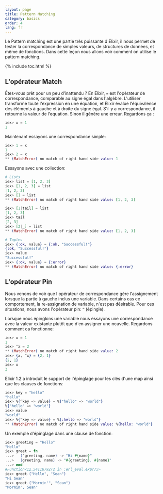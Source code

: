 ```yaml
---
layout: page
title: Pattern Matching
category: basics
order: 4
lang: fr
---
```


Le Pattern matching est une partie très puissante d'Elixir, il nous permet de tester la correspondance de simples valeurs, de structures de données, et même de fonctions. Dans cette leçon nous allons voir comment on utilise le pattern matching.

{% include toc.html %}

## L'opérateur Match

Êtes-vous prêt pour un peu d'inattendu ? En Elixir, `=` est l'opérateur de correspondance, comparable au signe égal dans l'algèbre. L'utiliser transforme toute l'expression en une équation, et Elixir évalue l'équivalence des éléments à gauche et à droite du signe égal. S'il y a correspondance, il retourne la valeur de l'equation. Sinon il génère une erreur. Regardons ça :

```elixir
iex> x = 1
1
```

Maintenant essayons une correspondance simple:

```elixir
iex> 1 = x
1
iex> 2 = x
** (MatchError) no match of right hand side value: 1
```

Essayons avec une collection:

```elixir
# Lists
iex> list = [1, 2, 3]
iex> [1, 2, 3] = list
[1, 2, 3]
iex> [] = list
** (MatchError) no match of right hand side value: [1, 2, 3]

iex> [1|tail] = list
[1, 2, 3]
iex> tail
[2, 3]
iex> [2|_] = list
** (MatchError) no match of right hand side value: [1, 2, 3]

# Tuples
iex> {:ok, value} = {:ok, "Successful!"}
{:ok, "Successful!"}
iex> value
"Successful!"
iex> {:ok, value} = {:error}
** (MatchError) no match of right hand side value: {:error}
```

## L'opérateur Pin

Nous venons de voir que l'opérateur de correspondance gère l'assignement lorsque la partie à gauche inclus une variable. Dans certains cas ce comportement, la re-assignation de variable, n'est pas désirable. Pour ces situations, nous avons l'opérateur pin: `^` (épingle).

Lorsque nous épinglons une variable nous essayons une correspondance avec la valeur existante plutôt que d'en assigner une nouvelle. Regardons comment ca fonctionne:

```elixir
iex> x = 1
1
iex> ^x = 2
** (MatchError) no match of right hand side value: 2
iex> {x, ^x} = {2, 1}
{2, 1}
iex> x
2
```

Elixir 1.2 a introduit le support de l'épinglage pour les clés d'une map ainsi que les clauses de fonctions:

```elixir
iex> key = "hello"
"hello"
iex> %{^key => value} = %{"hello" => "world"}
%{"hello" => "world"}
iex> value
"world"
iex> %{^key => value} = %{:hello => "world"}
** (MatchError) no match of right hand side value: %{hello: "world"}
```

Un exemple d'épinglage dans une clause de fonction:

```elixir
iex> greeting = "Hello"
"Hello"
iex> greet = fn
...>   (^greeting, name) -> "Hi #{name}"
...>   (greeting, name) -> "#{greeting}, #{name}"
...> end
#Function<12.54118792/2 in :erl_eval.expr/5>
iex> greet.("Hello", "Sean")
"Hi Sean"
iex> greet.("Mornin'", "Sean")
"Mornin', Sean"
```
